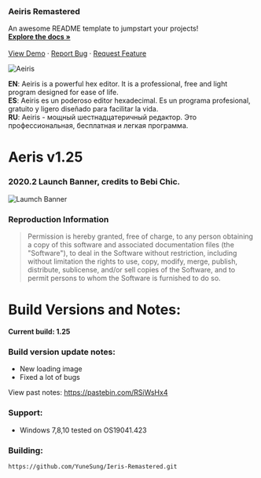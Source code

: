 <br />
<p align="left">

  <h3 align="left">Aeiris Remastered</h3>

  <p align="left">
    An awesome README template to jumpstart your projects!
    <br />
    <a href="https://github.com/othneildrew/Best-README-Template"><strong>Explore the docs »</strong></a>
    <br />
    <br />
    <a href="https://github.com/othneildrew/Best-README-Template">View Demo</a>
    ·
    <a href="https://github.com/othneildrew/Best-README-Template/issues">Report Bug</a>
    ·
    <a href="https://github.com/othneildrew/Best-README-Template/issues">Request Feature</a>
  </p>
</p>


![Aeiris](https://github.com/YuneSung/Ieris-Remastered/blob/master/pic/desk_banner_fw.png?raw=true)

**EN**: Aeiris is a powerful hex editor. It is a professional, free and light program designed for ease of life.\
**ES**: Aeiris es un poderoso editor hexadecimal. Es un programa profesional, gratuito y ligero diseñado para facilitar la vida.\
**RU**: Aeiris - мощный шестнадцатеричный редактор. Это профессиональная, бесплатная и легкая программа.

# Aeris v1.25

### 2020.2 Launch Banner, credits to Bebi Chic.
![Laumch Banner](https://github.com/YuneSung/Aeiris-Remastered/blob/master/pic/re_launch_banner.png?raw=true)

### Reproduction Information
> Permission is hereby granted, free of charge, to any person obtaining a copy
of this software and associated documentation files (the "Software"), to deal
in the Software without restriction, including without limitation the rights
to use, copy, modify, merge, publish, distribute, sublicense, and/or sell
copies of the Software, and to permit persons to whom the Software is
furnished to do so.

# Build Versions and Notes:
**Current build: 1.25**
### Build version update notes: 
  - New loading image
  - Fixed a lot of bugs

View past notes: https://pastebin.com/RSiWsHx4

### Support:
- Windows 7,8,10 tested on OS19041.423

### Building:
`https://github.com/YuneSung/Ieris-Remastered.git`
